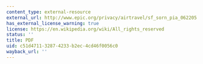 ```yaml
---
content_type: external-resource
external_url: http://www.epic.org/privacy/airtravel/sf_sorn_pia_062205.pdf
has_external_license_warning: true
license: https://en.wikipedia.org/wiki/All_rights_reserved
status: ''
title: PDF
uid: c51d4711-3287-4233-b2ec-4cd46f0056c0
wayback_url: ''
---
```

